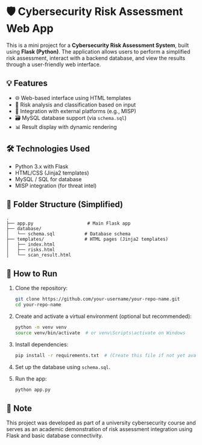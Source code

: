 
# 🛡️ Cybersecurity Risk Assessment Web App

This is a mini project for a **Cybersecurity Risk Assessment System**, built using **Flask (Python)**. The application allows users to perform a simplified risk assessment, interact with a backend database, and view the results through a user-friendly web interface.

## 💡 Features

- 🌐 Web-based interface using HTML templates
- 🔐 Risk analysis and classification based on input
- 📂 Integration with external platforms (e.g., MISP)
- 🗃️ MySQL database support (via `schema.sql`)
- 📊 Result display with dynamic rendering

## 🛠️ Technologies Used

- Python 3.x with Flask
- HTML/CSS (Jinja2 templates)
- MySQL / SQL for database
- MISP integration (for threat intel)

## 📁 Folder Structure (Simplified)

```
.
├── app.py                    # Main Flask app
├── database/
│   └── schema.sql           # Database schema
├── templates/               # HTML pages (Jinja2 templates)
│   ├── index.html
│   ├── risks.html
│   └── scan_result.html
```

## 🚀 How to Run

1. Clone the repository:
   ```bash
   git clone https://github.com/your-username/your-repo-name.git
   cd your-repo-name
   ```

2. Create and activate a virtual environment (optional but recommended):
   ```bash
   python -m venv venv
   source venv/bin/activate  # or venv\Scripts\activate on Windows
   ```

3. Install dependencies:
   ```bash
   pip install -r requirements.txt  # (Create this file if not yet available)
   ```

4. Set up the database using `schema.sql`.

5. Run the app:
   ```bash
   python app.py
   ```

## 📌 Note

This project was developed as part of a university cybersecurity course and serves as an academic demonstration of risk assessment integration using Flask and basic database connectivity.
